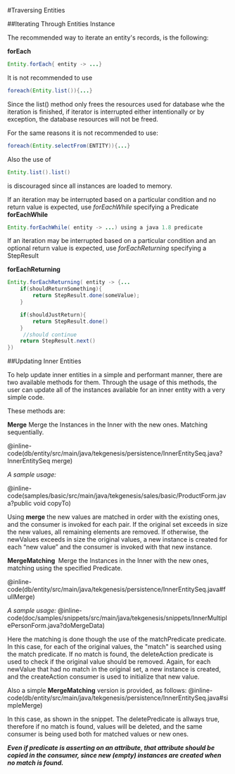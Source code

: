 #Traversing Entities

##Iterating Through Entities Instance

The recommended way to iterate an entity's records, is the following:

**forEach**

```java
Entity.forEach{ entity -> ...}    
```

It is not recommended to use 

```java
foreach(Entity.list()){...}
```
Since the list() method only frees the resources used for database whe the iteration is finished, if iterator is interrupted either intentionally or by exception, the database resources will not be freed.

For the same reasons it is not recommended to use:

```java
foreach(Entity.selectFrom(ENTITY)){...}
```

Also the use of  

```java
Entity.list().list()
```
is discouraged since all instances are loaded to memory.


If an iteration may be interrupted based on a particular condition and no return value is expected, use *forEachWhile* specifying a Predicate
**forEachWhile**

```java
Entity.forEachWhile( entity -> ...) using a java 1.8 predicate
```


If an iteration may be interrupted based on a particular condition and an optional return value is expected, use *forEachReturning* specifying a StepResult

**forEachReturning**

```java
Entity.forEachReturning( entity -> {...
    if(shouldReturnSomething){
        return StepResult.done(someValue);
    }

    if(shouldJustReturn){
        return StepResult.done()
    }
     //should continue
    return StepResult.next()
})
```

##Updating Inner Entities

To help update inner entities in a simple and performant manner, there are two available methods for them. Through the usage of this methods, the user can update all of the instances available for an inner entity with a very simple code.

These methods are: 

**Merge**
Merge the Instances in the Inner with the new ones. Matching sequentially. 

@inline-code(db/entity/src/main/java/tekgenesis/persistence/InnerEntitySeq.java?InnerEntitySeq<E> merge)

*A sample usage:*
 
@inline-code(samples/basic/src/main/java/tekgenesis/sales/basic/ProductForm.java?public void copyTo)

Using **merge** the new values are matched in order with the existing ones, and the consumer is invoked for each pair. 
If the original set exceeds in size the new values, all remaining elements are removed. If otherwise, the newValues exceeds in size the original values, a new instance is created for each “new value” and the consumer is invoked with that new instance.

**MergeMatching **
Merge the Instances in the Inner with the new ones, matching using the specified Predicate.

@inline-code(db/entity/src/main/java/tekgenesis/persistence/InnerEntitySeq.java#fullMerge)

*A sample usage:*
@inline-code(doc/samples/snippets/src/main/java/tekgenesis/snippets/InnerMultiplePersonForm.java?doMergeData)


Here the matching is done though the use of the matchPredicate predicate. 
In this case, for each of the original values, the "match" is searched using the match predicate. If no match is found, the deleteAction predicate is used to check if the original value should be removed.
Again, for each newValue that had no match in the original set, a new instance is created, and the createAction consumer is used to initialize that new value.

Also a simple **MergeMatching** version is provided, as follows:
@inline-code(db/entity/src/main/java/tekgenesis/persistence/InnerEntitySeq.java#simpleMerge)

In this case, as shown in the snippet. The deletePredicate is allways true, therefore if no match is found, values will be deleted, and the same consumer is being used both for matched values or new ones.

**_Even if predicate is asserting on an attribute, that attribute should be copied in the consumer, since new (empty) instances are created when no match is found._**

